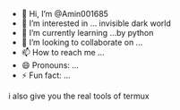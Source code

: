 - 👋 Hi, I’m @Amin001685
- 👀 I’m interested in ... invisible dark world 
- 🌱 I’m currently learning ...by python 
- 💞️ I’m looking to collaborate on ...
- 📫 How to reach me ...
- 😄 Pronouns: ...
- ⚡ Fun fact: ...

<!---
Amin001685/Amin001685 is a ✨ special ✨ repository because its `README.md` (this file) appears on your GitHub profile.
You can click the Preview link to take a look at your changes.
--->i also give you the real tools of termux

